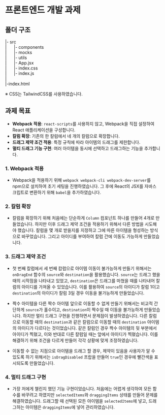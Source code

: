 # 프론트엔드 개발 과제

## 폴더 구조

|- src <br>
| &nbsp;&nbsp;&nbsp;&nbsp; |- components <br>
| &nbsp;&nbsp;&nbsp;&nbsp; |- mocks <br>
| &nbsp;&nbsp;&nbsp;&nbsp; |- utils <br>
| &nbsp;&nbsp;&nbsp;&nbsp; |- App.jsx <br>
| &nbsp;&nbsp;&nbsp;&nbsp; |- index.css <br>
| &nbsp;&nbsp;&nbsp;&nbsp; |- index.js <br>
|<br>
|-index.html <br>

※ CSS는 TailwindCSS를 사용하였습니다.

## 과제 목표

- **Webpack 적용**: `react-scripts`를 사용하지 않고, Webpack을 직접 설정하여 React 애플리케이션을 구성합니다.
- **칼럼 확장**: 기존의 한 칼럼에서 네 개의 칼럼으로 확장합니다.
- **드래그 제약 조건 적용**: 특정 규칙에 따라 아이템의 드래그를 제한합니다.
- **멀티 드래그 기능 구현**: 여러 아이템을 동시에 선택하고 드래그하는 기능을 추가합니다.

### 1. Webpack 적용

- Webpack을 적용하기 위해 `webpack webpack-cli webpack-dev-server`를 npm으로 설치하여 초기 세팅을 진행하였습니다. 그 후에 React의 JSX를 자바스크립트로 변환하기 위해 `babel`을 추가하였습니다.

### 2. 칼럼 확장

- 칼럼을 확장하기 위해 처음에는 단순하게 `Column` 컴포넌트 하나를 만들어 4개로 만들었습니다. 하지만 이후 드래그 제약 조건을 적용하기 위해서 다른 방법을 시도해야 했습니다. 칼럼을 몇 개로 받을지를 지정하고 그에 따른 아이템을 형성하는 방식으로 바꾸었습니다. 그리고 아이디를 부여하여 칼럼 간에 이동도 가능하게 만들었습니다.

### 3. 드래그 제약 조건

- 첫 번째 칼럼에서 세 번째 캄럼으로 아이템 이동이 불가능하게 만들기 위해서는 `onDragEnd` 함수의 `source`와 `destination`을 활용했습니다. `source`는 드래그 했을 때의 시작점을 나타내고 있었고, `destination`은 드래그를 마쳤을 때를 나타내어 칼럼의 아이디를 가져올 수 있었습니다. 이를 활용하여 `source`의 아이디가 칼럼 1이고 `destination`의 아이디가 칼럼 3일 경우 이동을 불가능하게 만들었습니다.

- 짝수 아이템을 다른 짝수 아이템 앞으로 이동할 수 없게 만들기 위해서는 비교적 간단하게 `source`가 홀수이고, `destination`이 짝수일 때 이동을 불가능하게 만들었습니다. 하지만 멀티 드래그 구현을 진행하면서 문제점이 발생하였습니다. 다른 칼럼으로 이동할 때의 `destination`과 같은 칼럼으로 이동할 때의 `destination` 아이템의 아이디가 다르다는 것이었습니다. 같은 칼럼인 경우 짝수 아이템의 뒷 부분에서 아이디가 찍혔고, 이와 반대로 다른 칼럼일 때는 앞에서 아이디가 찍혔습니다. 이를 해결하기 위해 조건을 다르게 만들어 각각 상황에 맞게 조정하였습니다.

- 이동할 수 없는 지점으로 아이템을 드래그 할 경우, 제약이 있음을 사용자가 알 수 있도록 하기 위해서는 `isDragDisabled` 프랍을 만들어 `true`인 경우에 빨간색을 표시되도록 만들었습니다.

### 4. 멀티 드래그 구현

- 가장 저에게 챌린지 했던 기능 구현이었습니다. 처음에는 어렵게 생각하여 모든 함수를 바꾸려고 하였지만 `selectedItems`와 `draggingItems` 상태를 만들어 문제를 해결하였습니다. 드래그할 때 선택된 모든 아이템을 `selectedItems`에 넣고, 드래그하는 아이템은 `draggingItems`에 넣어 관리하였습니다.

